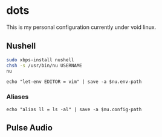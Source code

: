 # dots

This is my personal configuration currently under void linux. 

## Nushell

```bash
sudo xbps-install nushell
chsh -s /usr/bin/nu USERNAME
nu
```

```nushell
echo "let-env EDITOR = vim" | save -a $nu.env-path
```


### Aliases

```nushell
echo "alias ll = ls -al" | save -a $nu.config-path
```

## Pulse Audio
